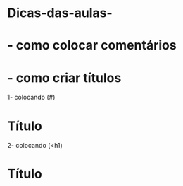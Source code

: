 # Dicas-das-aulas-




# - como colocar comentários 
<!-- SEU COMENTÁRIO AQUI -->

# - como criar títulos
1- colocando (#)

# Título

2- colocando (<h1)

<h1> Título </h1>
